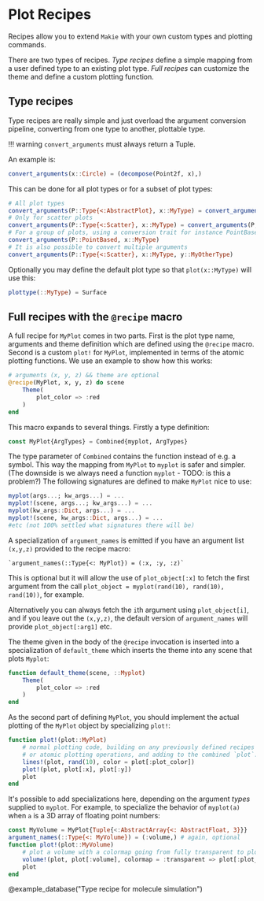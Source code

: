 # Plot Recipes

Recipes allow you to extend `Makie` with your own custom types and plotting commands.

There are two types of recipes. *Type recipes* define a simple mapping from a
user defined type to an existing plot type. *Full recipes* can customize the
theme and define a custom plotting function.

## Type recipes

Type recipes are really simple and just overload the argument conversion
pipeline, converting from one type to another, plottable type.

!!! warning
    `convert_arguments` must always return a Tuple.

An example is:
```julia
convert_arguments(x::Circle) = (decompose(Point2f, x),)
```

This can be done for all plot types or for a subset of plot types:

```julia
# All plot types
convert_arguments(P::Type{<:AbstractPlot}, x::MyType) = convert_arguments(P, rand(10, 10))
# Only for scatter plots
convert_arguments(P::Type{<:Scatter}, x::MyType) = convert_arguments(P, rand(10, 10))
# For a group of plots, using a conversion trait for instance PointBased plots, which includes Lines and Scatter
convert_arguments(P::PointBased, x::MyType)
# It is also possible to convert multiple arguments
convert_arguments(P::Type{<:Scatter}, x::MyType, y::MyOtherType)
```

Optionally you may define the default plot type so that `plot(x::MyType)` will
use this:

```julia
plottype(::MyType) = Surface
```
## Full recipes with the `@recipe` macro

A full recipe for `MyPlot` comes in two parts. First is the plot type name,
arguments and theme definition which are defined using the `@recipe` macro.
Second is a custom `plot!` for `MyPlot`, implemented in terms of the atomic
plotting functions.
We use an example to show how this works:

```julia
# arguments (x, y, z) && theme are optional
@recipe(MyPlot, x, y, z) do scene
    Theme(
        plot_color => :red
    )
end
```

This macro expands to several things. Firstly a type definition:
```julia
const MyPlot{ArgTypes} = Combined{myplot, ArgTypes}
```
The type parameter of `Combined` contains the function instead of e.g. a
symbol. This way the mapping from `MyPlot` to `myplot` is safer and simpler.
(The downside is we always need a function `myplot` - TODO: is this a problem?)
The following signatures are defined to make `MyPlot` nice to use:

```julia
myplot(args...; kw_args...) = ...
myplot!(scene, args...; kw_args...) = ...
myplot(kw_args::Dict, args...) = ...
myplot!(scene, kw_args::Dict, args...) = ...
#etc (not 100% settled what signatures there will be)
```

A specialization of `argument_names` is emitted if you have an argument list
`(x,y,z)` provided to the recipe macro:

    `argument_names(::Type{<: MyPlot}) = (:x, :y, :z)`

This is optional but it will allow the use of `plot_object[:x]` to
fetch the first argument from the call
`plot_object = myplot(rand(10), rand(10), rand(10))`, for example.

Alternatively you can always fetch the `i`th argument using `plot_object[i]`,
and if you leave out the `(x,y,z)`, the default version of `argument_names`
will provide `plot_object[:arg1]` etc.

The theme given in the body of the `@recipe` invocation is inserted into a
specialization of `default_theme` which inserts the theme into any scene that
plots `Myplot`:

```julia
function default_theme(scene, ::Myplot)
    Theme(
        plot_color => :red
    )
end
```

As the second part of defining `MyPlot`, you should implement the actual
plotting of the `MyPlot` object by specializing `plot!`:

```julia
function plot!(plot::MyPlot)
    # normal plotting code, building on any previously defined recipes
    # or atomic plotting operations, and adding to the combined `plot`:
    lines!(plot, rand(10), color = plot[:plot_color])
    plot!(plot, plot[:x], plot[:y])
    plot
end
```

It's possible to add specializations here, depending on the argument *types*
supplied to `myplot`. For example, to specialize the behavior of `myplot(a)`
when `a` is a 3D array of floating point numbers:

```julia
const MyVolume = MyPlot{Tuple{<:AbstractArray{<: AbstractFloat, 3}}}
argument_names(::Type{<: MyVolume}) = (:volume,) # again, optional
function plot!(plot::MyVolume)
    # plot a volume with a colormap going from fully transparent to plot_color
    volume!(plot, plot[:volume], colormap = :transparent => plot[:plot_color])
    plot
end
```

@example_database("Type recipe for molecule simulation")
